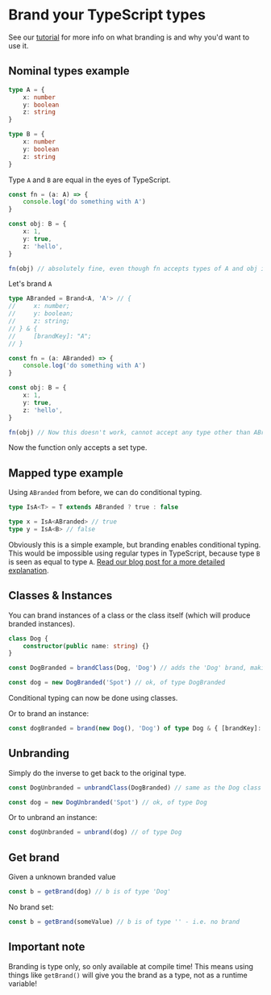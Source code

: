 # Brand your TypeScript types

See our [tutorial](https://prosopo.io/articles/typescript-branding/) for more info on what branding is and why you'd want to use it.

## Nominal types example

```ts
type A = {
    x: number
    y: boolean
    z: string
}

type B = {
    x: number
    y: boolean
    z: string
}
```

Type `A` and `B` are equal in the eyes of TypeScript.

```ts
const fn = (a: A) => {
    console.log('do something with A')
}

const obj: B = {
    x: 1,
    y: true,
    z: 'hello',
}

fn(obj) // absolutely fine, even though fn accepts types of A and obj is of type B!
```

Let's brand `A`

```ts
type ABranded = Brand<A, 'A'> // {
//     x: number;
//     y: boolean;
//     z: string;
// } & {
//     [brandKey]: "A";
// }
```

```ts
const fn = (a: ABranded) => {
    console.log('do something with A')
}

const obj: B = {
    x: 1,
    y: true,
    z: 'hello',
}

fn(obj) // Now this doesn't work, cannot accept any type other than ABranded!
```

Now the function only accepts a set type.

## Mapped type example

Using `ABranded` from before, we can do conditional typing.

```ts
type IsA<T> = T extends ABranded ? true : false

type x = IsA<ABranded> // true
type y = IsA<B> // false
```

Obviously this is a simple example, but branding enables conditional typing. This would be impossible using regular types in TypeScript, because type `B` is seen as equal to type `A`. [Read our blog post for a more detailed explanation](https://prosopo.io/articles/typescript-mapped-type-magic/).

## Classes & Instances

You can brand instances of a class or the class itself (which will produce branded instances).

```ts
class Dog {
    constructor(public name: string) {}
}

const DogBranded = brandClass(Dog, 'Dog') // adds the 'Dog' brand, making a new type

const dog = new DogBranded('Spot') // ok, of type DogBranded
```

Conditional typing can now be done using classes.

Or to brand an instance:

```ts
const dogBranded = brand(new Dog(), 'Dog') of type Dog & { [brandKey]: 'Dog' }
```

## Unbranding

Simply do the inverse to get back to the original type.

```ts
const DogUnbranded = unbrandClass(DogBranded) // same as the Dog class

const dog = new DogUnbranded('Spot') // ok, of type Dog
```

Or to unbrand an instance:

```ts
const dogUnbranded = unbrand(dog) // of type Dog
```

## Get brand

Given a unknown branded value

```ts
const b = getBrand(dog) // b is of type 'Dog'
```

No brand set:

```ts
const b = getBrand(someValue) // b is of type '' - i.e. no brand
```

## Important note

Branding is type only, so only available at compile time! This means using things like `getBrand()` will give you the brand as a type, not as a runtime variable!
